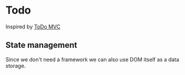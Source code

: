 # Todo
Inspired by [ToDo MVC](https://todomvc.com/examples/typescript-react/#/)

## State management
Since we don't need a framework we can also use DOM itself as a data storage.  

